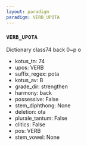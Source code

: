 ```yaml
---
layout: paradigm
paradigm: VERB_UPOTA
---
```

### ` VERB_UPOTA `

Dictionary class74 back 0~p o 
* kotus_tn: 74
* upos: VERB
* suffix_regex: pota
* kotus_av: B
* grade_dir: strengthen
* harmony: back
* possessive: False
* stem_diphthong: None
* deletion: ota
* plurale_tantum: False
* clitics: False
* pos: VERB
* stem_vowel: None

